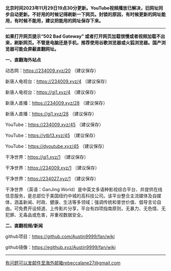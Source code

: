 **北京时间2023年11月29日19点30分更新。YouTube视频播放已解决，旧网址同步自动更新。不好用的时候记得刷新一下网页。封锁的原因，有时候更新的网址能用，有时候不能用，建议把能用的网址保存下来。**

***

**如果打开网页提示“502 Bad Gateway” 或者打开网页加载很慢或者视频加载不出来，刷新网页。不管是电脑还是手机，推荐使用谷歌浏览器或火狐浏览器。国产浏览器可能会屏蔽直翻网址。**

**一、直翻海外站点**

动态网：https://234009.xyz/20 （建议保存）

新唐人电视台：https://234009.xyz/4 （建议保存）

新唐人电视台：https://gj1.xyz/4 （建议保存）

新唐人直播：https://234009.xyz/28 （建议保存）

新唐人直播：https://gj1.xyz/28 （建议保存）

YouTube：https://234009.xyz/45 （建议保存）

YouTube：https://ytb13.xyz/45 （建议保存）

YouTube：https://dyoutube.xyz/45 （建议保存）

干净世界：https://gj1.xyz/1 （建议保存）

干净世界：https://234009.xyz/1 （建议保存）

干净世界：https://234027.xyz/1 （建议保存）

干净世界 （英语：GanJing World）是中英文多语种影视综合平台、并提供在线信息服务，是总部位于美国纽约中城的高科技公司。该平台整合主流媒体及自媒体，涵盖新闻、时政、健康、生活等多领域；强调传统和普世价值、倡导言论自由。可免费开设频道、上传影片分享，平台有四项指南原则，无暴力、无色情、无犯罪、无毒品或危害，并重视数据安全。

**二、直翻视频/新闻**

github项目：https://github.com/Austin9999/fan/wiki

github镜像：https://egithub.xyz/Austin9999/fan/wiki

***


有问题可以发邮件至海外邮箱rebeccalane27@gmail.com


